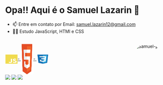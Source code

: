 # Opa!! Aqui é o Samuel Lazarin 👋

- 📫 Entre em contato por Email: samuel.lazarin12@gmail.com
- 🧑‍💻 Estudo JavaScript, HTMl e CSS

<div align="center">
  <a href="https://github.com/Lazarin123">
</div>

<div style="display: inline_block"><br>
  <img align="center" alt="Samuel-Js" height="30" width="40" src="https://raw.githubusercontent.com/devicons/devicon/master/icons/javascript/javascript-plain.svg">-
  <img align="center" alt="Samuel-HTML" height="100cm" width="40" src="https://raw.githubusercontent.com/devicons/devicon/master/icons/html5/html5-original.svg">-
  <img align="center" alt="Samuel-CSS" height="30" width="40" src="https://raw.githubusercontent.com/devicons/devicon/master/icons/css3/css3-original.svg">
    <img align="right" alt="Samuel-pic" height="110" style="border-radius:70px;" src="https://www.odebate.com.br/wp-content/uploads/2022/02/12022022metaverso.jpg">

</div>

<div> 
  <a href="https://www.instagram.com/sam_lazarin/" target="_blank"><img src="https://img.shields.io/badge/-Instagram-%23E4405F?style=for-the-badge&logo=instagram&logoColor=white" target="_blank"></a> 
  <a href = "mailto:samuel.lazarin12@gmail.com"><img src="https://img.shields.io/badge/-Gmail-%23333?style=for-the-badge&logo=gmail&logoColor=white" target="_blank"></a> 
  <a href="https://www.linkedin.com/in/samuel-lazarin-132b4124a/" target="_blank"><img src="https://img.shields.io/badge/-LinkedIn-%230077B5?style=for-the-badge&logo=linkedin&logoColor=white" target="_blank"></a> 

</div>

